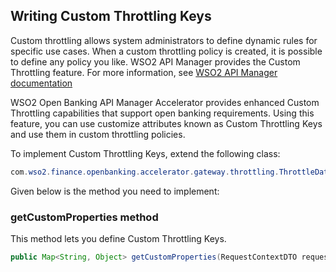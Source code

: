 ##  Writing Custom Throttling Keys

Custom throttling allows system administrators to define dynamic rules for specific use cases. When a custom throttling 
policy is created, it is possible to define any policy you like. WSO2 API Manager provides the Custom Throttling 
feature. For more information, see 
[WSO2 API Manager documentation](https://apim.docs.wso2.com/en/latest/learn/rate-limiting/advanced-topics/custom-throttling)

WSO2 Open Banking API Manager Accelerator provides enhanced Custom Throttling capabilities that support open banking 
requirements. Using this feature, you can use customize attributes known as Custom Throttling Keys and use them in custom 
throttling policies.

To implement Custom Throttling Keys, extend the following class:

``` java
com.wso2.finance.openbanking.accelerator.gateway.throttling.ThrottleDataPublisher
```

Given below is the method you need to implement:

### getCustomProperties method

This method lets you define Custom Throttling Keys.

``` java
public Map<String, Object> getCustomProperties(RequestContextDTO requestContextDTO);
```
